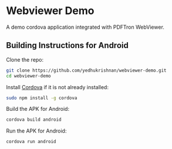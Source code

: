 # Webviewer Demo

A demo cordova application integrated with PDFTron WebViewer.

## Building Instructions for Android

Clone the repo:

``` bash
git clone https://github.com/yedhukrishnan/webviewer-demo.git
cd webviewer-demo
```

Install [Cordova](https://cordova.apache.org/) if it is not already installed:

``` bash
sudo npm install -g cordova
```

Build the APK for Android:


``` bash
cordova build android
```

Run the APK for Android:


``` bash
cordova run android
```

